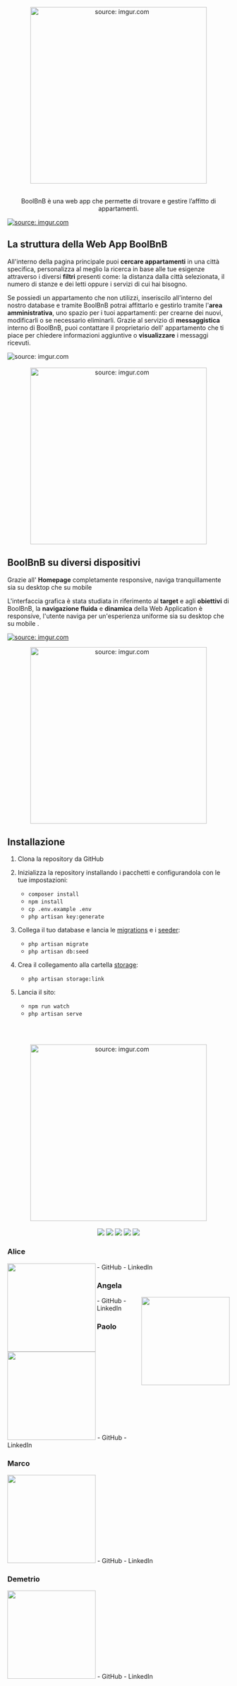 <br>
<div align="center" href="https://imgur.com/xo4arsL">
	<img width="400"  src="https://i.imgur.com/xo4arsL.png"  title="source: imgur.com"/ >
</div>

<br>
<p align="center">BoolBnB è una web app che permette di trovare e gestire l’affitto di appartamenti. </p>

<a href="https://imgur.com/NBH2wn6"><img src="https://i.imgur.com/NBH2wn6.jpg" title="source: imgur.com" /></a>

## La struttura della Web App BoolBnB

All'interno della pagina principale puoi  **cercare appartamenti** in una città specifica, personalizza al meglio la ricerca in base alle tue esigenze attraverso i diversi **filtri** presenti come: la distanza dalla città selezionata, il numero di stanze e dei letti oppure i servizi di cui hai bisogno.

Se possiedi un appartamento che non utilizzi, inseriscilo all'interno del nostro database e tramite BoolBnB potrai affittarlo e gestirlo tramite l'**area amministrativa**, uno spazio per i tuoi appartamenti: per crearne dei nuovi, modificarli o se necessario eliminarli. 
Grazie al servizio di **messaggistica** interno di BoolBnB, puoi contattare il proprietario dell' appartamento che ti piace per chiedere informazioni aggiuntive o **visualizzare** i messaggi ricevuti.

<div href="https://imgur.com/yb6kscp"><img src="https://i.imgur.com/yb6kscp.jpg" title="source: imgur.com" /></div>

<br>

<div align="center" href="https://imgur.com/TMNeL4v"><img width="400" src="https://i.imgur.com/TMNeL4v.png" title="source: imgur.com" /></div>

##  BoolBnB su diversi dispositivi

Grazie all' **Homepage** completamente responsive, 
naviga tranquillamente sia su desktop che su mobile

L'interfaccia grafica è stata studiata in riferimento al **target** e agli **obiettivi** di BoolBnB, 
la **navigazione fluida** e **dinamica** della Web Application è responsive, l'utente naviga per un'esperienza uniforme sia su desktop che su mobile .

<a href="https://imgur.com/s9stxwl"><img src="https://i.imgur.com/s9stxwl.jpg" title="source: imgur.com" /></a>
  <br>
 <div align="center" href="https://imgur.com/NbtRPNN">
 <img width="400"  src="https://i.imgur.com/NbtRPNN.png" title="source: imgur.com" /></div>
  
  ## Installazione 
1. Clona la repository da GitHub 
2. Inizializza la repository installando i pacchetti e configurandola con le tue impostazioni:
    
    - `composer install` 
    - `npm install` 
	- `cp .env.example .env` 
	- `php artisan key:generate`
     
3. Collega il tuo database e lancia le [migrations](database/migrations) e i [seeder](database/seeds): 
	- `php artisan migrate`
	- `php artisan db:seed` 
4. Crea il collegamento alla cartella [storage](storage): 
	- `php artisan storage:link` 
5. Lancia il sito: 
	- `npm run watch` 
	- `php artisan serve`

<br><br>

<div align="center" href="https://imgur.com/aQQXQIB"><img width="400" src="https://i.imgur.com/aQQXQIB.png" title="source: imgur.com" /></div>
<br>
<div align="center">
    <img src="https://img.shields.io/badge/Laravel-FF2D20?style=for-the-badge&logo=laravel&logoColor=white">
    <img src="https://img.shields.io/badge/Vue.js-35495E?style=for-the-badge&logo=vue.js&logoColor=4FC08D">
    <img src="https://img.shields.io/badge/JavaScript-F7DF1E?style=for-the-badge&logo=javascript&logoColor=black">
    <img src="https://img.shields.io/badge/CSS-239120?&style=for-the-badge&logo=css3&logoColor=white">
    <img src="https://img.shields.io/badge/HTML-239120?style=for-the-badge&logo=html5&logoColor=white">

</div>

### Alice

<p >
<img src="https://i.imgur.com/omfijaQ.png" width="200" align="left"></img>
    - GitHub
    - LinkedIn
</p>
<p >

### Angela

<img src="https://i.imgur.com/OgcPAGJ.png" width="200" align="right"></img>
    - GitHub
    - LinkedIn
</p>

### Paolo

<img src="https://i.imgur.com/o4HNDGt.png" width="200"></img>
    - GitHub
    - LinkedIn

### Marco

<img src="https://i.imgur.com/hTdQUtM.png" width="200"></img>
    - GitHub
    - LinkedIn

### Demetrio

<img src="https://i.imgur.com/AXeg2Fq.png" width="200"></img>
    - GitHub
    - LinkedIn
